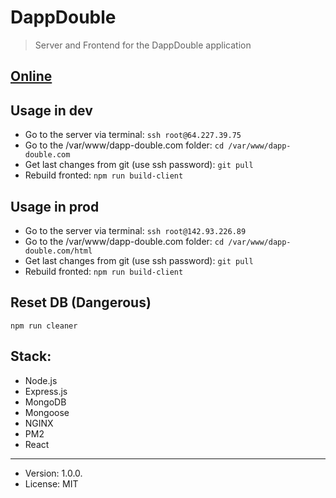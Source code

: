 # DappDouble

> Server and Frontend for the DappDouble application

## [Online](http://64.227.39.75/)

## Usage in dev

- Go to the server via terminal: `ssh root@64.227.39.75`
- Go to the /var/www/dapp-double.com folder: `cd /var/www/dapp-double.com`
- Get last changes from git (use ssh password): `git pull`
- Rebuild fronted: `npm run build-client`

## Usage in prod

- Go to the server via terminal: `ssh root@142.93.226.89`
- Go to the /var/www/dapp-double.com folder: `cd /var/www/dapp-double.com/html`
- Get last changes from git (use ssh password): `git pull`
- Rebuild fronted: `npm run build-client`

## Reset DB (Dangerous)

```
npm run cleaner
```

## Stack:

- Node.js
- Express.js
- MongoDB
- Mongoose
- NGINX
- PM2
- React

---

- Version: 1.0.0.
- License: MIT
